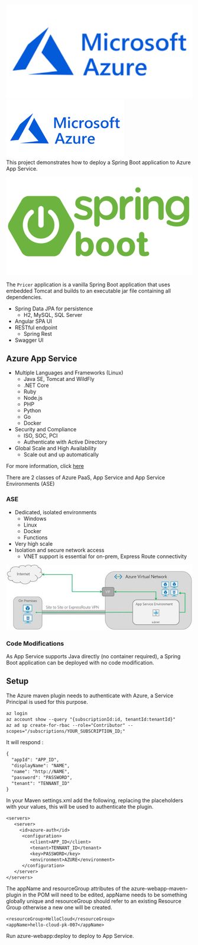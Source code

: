 <img src="img/azure.png" width="800" /> ![](img/azure.png)  
This project demonstrates how to deploy a Spring Boot application to Azure App Service.

![](img/spring-boot-logo.png?raw=true)  

The `Pricer` application is a vanilla Spring Boot application that uses embedded Tomcat and builds to an 
executable jar file containing all dependencies. 

* Spring Data JPA for persistence
  * H2, MySQL, SQL Server
* Angular SPA UI
* RESTful endpoint
  * Spring Rest
* Swagger UI

## Azure App Service  

* Multiple Languages and Frameworks (Linux)
  * Java SE, Tomcat and WildFly
  * .NET Core
  * Ruby
  * Node.js
  * PHP
  * Python
  * Go
  * Docker
* Security and Compliance
  * ISO, SOC, PCI
  * Authenticate with Active Directory
* Global Scale and High Availability
  * Scale out and up automatically 

For more information, click 
[here](https://docs.microsoft.com/en-gb/azure/app-service/app-service-web-overview)

There are 2 classes of Azure PaaS, App Service and App Service Environments (ASE)

### ASE 
* Dedicated, isolated environments
  * Windows
  * Linux
  * Docker
  * Functions
* Very high scale
* Isolation and secure network access
  * VNET support is essential for on-prem, Express Route connectivity
   
![](img/networkase-overflow.png?raw=true)   

### Code Modifications 
As App Service supports Java directly (no container required), a Spring Boot application can be deployed with 
no code modification.
  

## Setup

The Azure maven plugin needs to authenticate with Azure, a Service Principal is used for this purpose. 
```
az login
az account show --query "{subscriptionId:id, tenantId:tenantId}"
az ad sp create-for-rbac --role="Contributor" --scopes="/subscriptions/YOUR_SUBSCRIPTION_ID;"
```

It will respond :
```
{
  "appId": "APP_ID",
  "displayName": "NAME",
  "name": "http://NAME",
  "password": "PASSWORD",
  "tenant": "TENNANT_ID"
}
```


In your Maven settings.xml add the following, replacing the placeholders with your values, this 
will be used to authenticate the plugin.

```
<servers> 
   <server>
     <id>azure-auth</id>
      <configuration>
         <client>APP_ID</client>
         <tenant>TENNANT_ID</tenant>
         <key>PASSWORD</key>
         <environment>AZURE</environment>
      </configuration>
   </server>
</servers> 
```
The appName and resourceGroup attributes of the azure-webapp-maven-plugin in the POM will need to be edited, 
appName needs to be something globally unique and resourceGroup should refer to an existing Resource Group otherwise a 
new one will be created. 

```
<resourceGroup>HelloCloud</resourceGroup>
<appName>hello-cloud-pk-007</appName>
```

Run azure-webapp:deploy to deploy to App Service.
